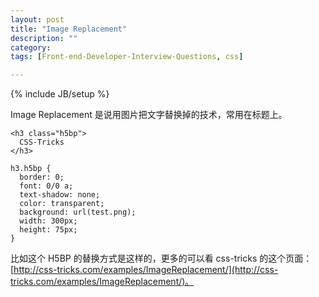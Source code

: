 ```yaml
---
layout: post
title: "Image Replacement"
description: ""
category: 
tags: [Front-end-Developer-Interview-Questions, css]

---
```

{% include JB/setup %}

Image Replacement 是说用图片把文字替换掉的技术，常用在标题上。

    <h3 class="h5bp">
      CSS-Tricks
    </h3>
    
    h3.h5bp {
      border: 0;
      font: 0/0 a;
      text-shadow: none;
      color: transparent;
      background: url(test.png);
      width: 300px;
      height: 75px;
    }
    
比如这个 H5BP 的替换方式是这样的，更多的可以看 css-tricks 的这个页面：[http://css-tricks.com/examples/ImageReplacement/](http://css-tricks.com/examples/ImageReplacement/)。